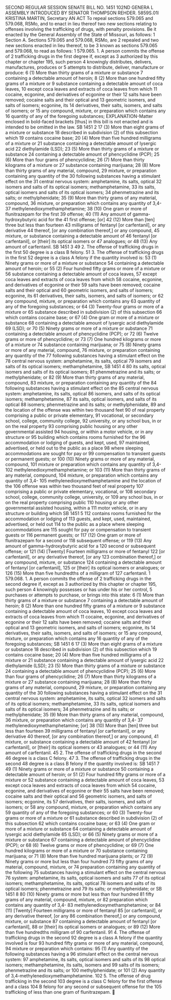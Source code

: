 SECOND REGULAR SESSION
SENATE BILL NO. 1451
102ND GENERA L ASSEMBLY
INTRODUCED BY SENATOR THOMPSON REHDER.
5859S.01I KRISTINA MARTIN, Secretary
AN ACT
To repeal sections 579.065 and 579.068, RSMo, and to enact in lieu thereof two new sections
relating to offenses involving the trafficking of drugs, with penalty provisions.
Be it enacted by the General Assembly of the State of Missouri, as follows:
1 Section A. Sections 579.065 and 579.068, RSMo, are
2 repealed and two new sections enacted in lieu thereof, to be
3 known as sections 579.065 and 579.068, to read as follows:
1 579.065. 1. A person commits the offense of
2 trafficking drugs in the first degree if, except as
3 authorized by this chapter or chapter 195, such person
4 knowingly distributes, delivers, manufactures, produces or
5 attempts to distribute, deliver, manufacture or produce:
6 (1) More than thirty grams of a mixture or substance
7 containing a detectable amount of heroin;
8 (2) More than one hundred fifty grams of a mixture or
9 substance containing a detectable amount of coca leaves,
10 except coca leaves and extracts of coca leaves from which
11 cocaine, ecgonine, and derivatives of ecgonine or their
12 salts have been removed; cocaine salts and their optical and
13 geometric isomers, and salts of isomers; ecgonine, its
14 derivatives, their salts, isomers, and salts of isomers; or
15 any compound, mixture, or preparation which contains any
16 quantity of any of the foregoing substances;
EXPLANATION-Matter enclosed in bold-faced brackets [thus] in this bill is not enacted
and is intended to be omitted in the law.
SB 1451 2
17 (3) More than eight grams of a mixture or substance
18 described in subdivision (2) of this subsection which
19 contains cocaine base;
20 (4) More than five hundred milligrams of a mixture or
21 substance containing a detectable amount of lysergic acid
22 diethylamide (LSD);
23 (5) More than thirty grams of a mixture or substance
24 containing a detectable amount of phencyclidine (PCP);
25 (6) More than four grams of phencyclidine;
26 (7) More than thirty kilograms of a mixture or
27 substance containing marijuana;
28 (8) More than thirty grams of any material, compound,
29 mixture, or preparation containing any quantity of the
30 following substances having a stimulant effect on the
31 central nervous system: amphetamine, its salts, optical
32 isomers and salts of its optical isomers; methamphetamine,
33 its salts, optical isomers and salts of its optical isomers;
34 phenmetrazine and its salts; or methylphenidate;
35 (9) More than thirty grams of any material, compound,
36 mixture, or preparation which contains any quantity of 3,4-
37 methylenedioxymethamphetamine;
38 (10) One gram or more of flunitrazepam for the first
39 offense;
40 (11) Any amount of gamma-hydroxybutyric acid for the
41 first offense; [or]
42 (12) More than [ten] three but less than fourteen
43 milligrams of fentanyl [or carfentanil], or any derivative
44 thereof, [or any combination thereof,] or any compound,
45 mixture, or substance containing a detectable amount of
46 fentanyl [or carfentanil], or [their] its optical isomers or
47 analogues; or
48 (13) Any amount of carfentanil.
SB 1451 3
49 2. The offense of trafficking drugs in the first
50 degree is a class B felony.
51 3. The offense of trafficking drugs in the first
52 degree is a class A felony if the quantity involved is:
53 (1) Ninety grams or more of a mixture or substance
54 containing a detectable amount of heroin; or
55 (2) Four hundred fifty grams or more of a mixture or
56 substance containing a detectable amount of coca leaves,
57 except coca leaves and extracts of coca leaves from which
58 cocaine, ecgonine, and derivatives of ecgonine or their
59 salts have been removed; cocaine salts and their optical and
60 geometric isomers, and salts of isomers; ecgonine, its
61 derivatives, their salts, isomers, and salts of isomers; or
62 any compound, mixture, or preparation which contains any
63 quantity of any of the foregoing substances; or
64 (3) Twenty-four grams or more of a mixture or
65 substance described in subdivision (2) of this subsection
66 which contains cocaine base; or
67 (4) One gram or more of a mixture or substance
68 containing a detectable amount of lysergic acid diethylamide
69 (LSD); or
70 (5) Ninety grams or more of a mixture or substance
71 containing a detectable amount of phencyclidine (PCP); or
72 (6) Twelve grams or more of phencyclidine; or
73 (7) One hundred kilograms or more of a mixture or
74 substance containing marijuana; or
75 (8) Ninety grams or more of any material, compound,
76 mixture, or preparation containing any quantity of the
77 following substances having a stimulant effect on the
78 central nervous system: amphetamine, its salts, optical
79 isomers and salts of its optical isomers; methamphetamine,
SB 1451 4
80 its salts, optical isomers and salts of its optical isomers;
81 phenmetrazine and its salts; or methylphenidate; or
82 (9) More than thirty grams of any material, compound,
83 mixture, or preparation containing any quantity of the
84 following substances having a stimulant effect on the
85 central nervous system: amphetamine, its salts, optical
86 isomers, and salts of its optical isomers; methamphetamine,
87 its salts, optical isomers, and salts of its optical
88 isomers; phenmetrazine and its salts; or methylphenidate,
89 and the location of the offense was within two thousand feet
90 of real property comprising a public or private elementary,
91 vocational, or secondary school, college, community college,
92 university, or any school bus, in or on the real property
93 comprising public housing or any other governmental assisted
94 housing, or within a motor vehicle, or in any structure or
95 building which contains rooms furnished for the
96 accommodation or lodging of guests, and kept, used,
97 maintained, advertised, or held out to the public as a place
98 where sleeping accommodations are sought for pay or
99 compensation to transient guests or permanent guests; or
100 (10) Ninety grams or more of any material, compound,
101 mixture or preparation which contains any quantity of 3,4-
102 methylenedioxymethamphetamine; or
103 (11) More than thirty grams of any material, compound,
104 mixture, or preparation which contains any quantity of 3,4-
105 methylenedioxymethamphetamine and the location of the
106 offense was within two thousand feet of real property
107 comprising a public or private elementary, vocational, or
108 secondary school, college, community college, university, or
109 any school bus, in or on the real property comprising public
110 housing or any other governmental assisted housing, within a
111 motor vehicle, or in any structure or building which
SB 1451 5
112 contains rooms furnished for the accommodation or lodging of
113 guests, and kept, used, maintained, advertised, or held out
114 to the public as a place where sleeping accommodations are
115 sought for pay or compensation to transient guests or
116 permanent guests; or
117 (12) One gram or more of flunitrazepam for a second or
118 subsequent offense; or
119 (13) Any amount of gamma-hydroxybutyric acid for a
120 second or subsequent offense; or
121 (14) [Twenty] Fourteen milligrams or more of fentanyl
122 [or carfentanil], or any derivative thereof, [or any
123 combination thereof,] or any compound, mixture, or substance
124 containing a detectable amount of fentanyl [or carfentanil],
125 or [their] its optical isomers or analogues; or
126 (15) More than five hundredths of a milligram of
127 carfentanil.
1 579.068. 1. A person commits the offense of
2 trafficking drugs in the second degree if, except as
3 authorized by this chapter or chapter 195, such person
4 knowingly possesses or has under his or her control,
5 purchases or attempts to purchase, or brings into this state:
6 (1) More than thirty grams of a mixture or substance
7 containing a detectable amount of heroin;
8 (2) More than one hundred fifty grams of a mixture or
9 substance containing a detectable amount of coca leaves,
10 except coca leaves and extracts of coca leaves from which
11 cocaine, ecgonine, and derivatives of ecgonine or their
12 salts have been removed; cocaine salts and their optical and
13 geometric isomers, and salts of isomers; ecgonine, its
14 derivatives, their salts, isomers, and salts of isomers; or
15 any compound, mixture, or preparation which contains any
16 quantity of any of the foregoing substances;
SB 1451 6
17 (3) More than eight grams of a mixture or substance
18 described in subdivision (2) of this subsection which
19 contains cocaine base;
20 (4) More than five hundred milligrams of a mixture or
21 substance containing a detectable amount of lysergic acid
22 diethylamide (LSD);
23 (5) More than thirty grams of a mixture or substance
24 containing a detectable amount of phencyclidine (PCP);
25 (6) More than four grams of phencyclidine;
26 (7) More than thirty kilograms of a mixture or
27 substance containing marijuana;
28 (8) More than thirty grams of any material, compound,
29 mixture, or preparation containing any quantity of the
30 following substances having a stimulant effect on the
31 central nervous system: amphetamine, its salts, optical
32 isomers and salts of its optical isomers; methamphetamine,
33 its salts, optical isomers and salts of its optical isomers;
34 phenmetrazine and its salts; or methylphenidate;
35 (9) More than thirty grams of any material, compound,
36 mixture, or preparation which contains any quantity of 3,4-
37 methylenedioxymethamphetamine; [or]
38 (10) More than [ten] three but less than fourteen
39 milligrams of fentanyl [or carfentanil], or any derivative
40 thereof, [or any combination thereof,] or any compound,
41 mixture, or substance containing a detectable amount of
42 fentanyl [or carfentanil], or [their] its optical isomers or
43 analogues; or
44 (11) Any amount of carfentanil.
45 2. The offense of trafficking drugs in the second
46 degree is a class C felony.
47 3. The offense of trafficking drugs in the second
48 degree is a class B felony if the quantity involved is:
SB 1451 7
49 (1) Ninety grams or more of a mixture or substance
50 containing a detectable amount of heroin; or
51 (2) Four hundred fifty grams or more of a mixture or
52 substance containing a detectable amount of coca leaves,
53 except coca leaves and extracts of coca leaves from which
54 cocaine, ecgonine, and derivatives of ecgonine or their
55 salts have been removed; cocaine salts and their optical and
56 geometric isomers, and salts of isomers; ecgonine, its
57 derivatives, their salts, isomers, and salts of isomers; or
58 any compound, mixture, or preparation which contains any
59 quantity of any of the foregoing substances; or
60 (3) Twenty-four grams or more of a mixture or
61 substance described in subdivision (2) of this subsection
62 which contains cocaine base; or
63 (4) One gram or more of a mixture or substance
64 containing a detectable amount of lysergic acid diethylamide
65 (LSD); or
66 (5) Ninety grams or more of a mixture or substance
67 containing a detectable amount of phencyclidine (PCP); or
68 (6) Twelve grams or more of phencyclidine; or
69 (7) One hundred kilograms or more of a mixture or
70 substance containing marijuana; or
71 (8) More than five hundred marijuana plants; or
72 (9) Ninety grams or more but less than four hundred
73 fifty grams of any material, compound, mixture, or
74 preparation containing any quantity of the following
75 substances having a stimulant effect on the central nervous
76 system: amphetamine, its salts, optical isomers and salts
77 of its optical isomers; methamphetamine, its salts, optical
78 isomers and salts of its optical isomers; phenmetrazine and
79 its salts; or methylphenidate; or
SB 1451 8
80 (10) Ninety grams or more but less than four hundred
81 fifty grams of any material, compound, mixture, or
82 preparation which contains any quantity of 3,4-
83 methylenedioxymethamphetamine; or
84 (11) [Twenty] Fourteen milligrams or more of fentanyl
85 [or carfentanil], or any derivative thereof, [or any
86 combination thereof,] or any compound, mixture, or substance
87 containing a detectable amount of fentanyl [or carfentanil],
88 or [their] its optical isomers or analogues; or
89 (12) More than five hundredths milligram of
90 carfentanil.
91 4. The offense of trafficking drugs in the second
92 degree is a class A felony if the quantity involved is four
93 hundred fifty grams or more of any material, compound,
94 mixture or preparation which contains:
95 (1) Any quantity of the following substances having a
96 stimulant effect on the central nervous system:
97 amphetamine, its salts, optical isomers and salts of its
98 optical isomers; methamphetamine, its salts, isomers and
99 salts of its isomers; phenmetrazine and its salts; or
100 methylphenidate; or
101 (2) Any quantity of 3,4-methylenedioxymethamphetamine.
102 5. The offense of drug trafficking in the second
103 degree is a class C felony for the first offense and a class
104 B felony for any second or subsequent offense for the
105 trafficking of less than one gram of flunitrazepam.
